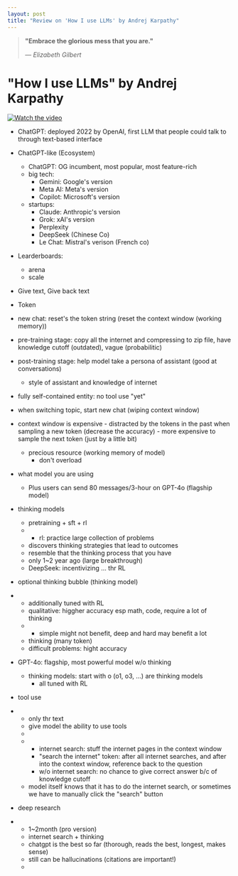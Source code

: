 ```yaml
---
layout: post
title: "Review on 'How I use LLMs' by Andrej Karpathy"
---
```


> **"Embrace the glorious mess that you are."**
>
> — *Elizabeth Gilbert*


# "How I use LLMs" by Andrej Karpathy

[![Watch the video](https://img.youtube.com/vi/EWvNQjAaOHw/hqdefault.jpg)](https://youtu.be/EWvNQjAaOHw?si=pZC5pFFtLzJGYLkb)



- ChatGPT: deployed 2022 by OpenAI, first LLM that people could talk to through text-based interface
- ChatGPT-like (Ecosystem)
  - ChatGPT: OG incumbent, most popular, most feature-rich
  - big tech:
    - Gemini: Google's version
    - Meta AI: Meta's version
    - Copilot: Microsoft's version
  - startups:
    - Claude: Anthropic's version
    - Grok: xAI's version
    - Perplexity
    - DeepSeek (Chinese Co)
    - Le Chat: Mistral's verison (French co)
- Learderboards:
  - arena
  - scale

- Give text, Give back text
- Token

- new chat: reset's the token string (reset the context window (working memory))
- pre-training stage: copy all the internet and compressing to zip file, have knowledge cutoff (outdated), vague (probabilitic)
- post-training stage: help model take a persona of assistant (good at conversations)
  - style of assistant and knowledge of internet

- fully self-contained entity: no tool use "yet"


- when switching topic, start new chat (wiping context window)
- context window is expensive
      - distracted by the tokens in the past when sampling a new token (decrease the accuracy)
      - more expensive to sample the next token (just by a little bit)
  - precious resource (working memory of model)
      - don't overload

- what model you are using
    - Plus users can send 80 messages/3-hour on GPT-4o (flagship model)

  
- thinking models
  - pretraining + sft + rl
  -   - rl: practice large collection of problems
  - discovers thinking strategies that lead to outcomes
  - resemble that the thinking process that you have
  - only 1~2 year ago (large breakthrough)
  - DeepSeek: incentivizing ... thr RL
- optional thinking bubble (thinking model)
-   - additionally tuned with RL
    - qualitative: higgher accuracy esp math, code, require a lot of thinking
    -   - simple might not benefit, deep and hard may benefit a lot
    - thinking (many token)
    - difficult problems: hight accuracy
- GPT-4o: flagship, most powerful model w/o thinking
    - thinking models: start with o (o1, o3, ...) are thinking models
        - all tuned with RL
- tool use
-   - only thr text
    - give model the ability to use tools
    - 
    -   - internet search: stuff the internet pages in the context window
        - "search the internet" token: after all internet searches, and after into the context window, reference back to the question
        - w/o internet search: no chance to give correct answer b/c of knowledge cutoff
      - model itself knows that it has to do the internet search, or sometimes we have to manually click the "search" button
  - deep research
  -   - 1~2month (pro version)
      - internet search + thinking
      - chatgpt is the best so far (thorough, reads the best, longest, makes sense)
      - still can be hallucinations (citations are important!)
      - 





